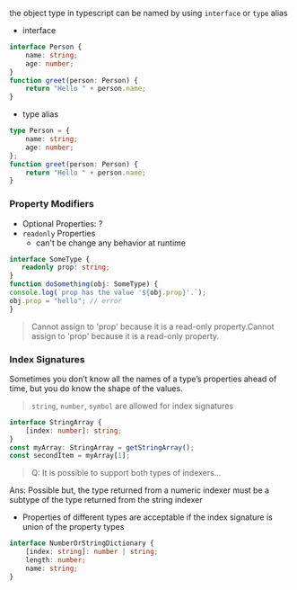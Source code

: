 the object type in typescript can be named by using `interface` or `type` alias
- interface
```ts
interface Person {
	name: string;
	age: number;
}
function greet(person: Person) {
	return "Hello " + person.name;
}
```
- type alias
```ts
type Person = {
	name: string;
	age: number;
};
function greet(person: Person) {
	return "Hello " + person.name;
}
```


### Property Modifiers
- Optional Properties: ?
- `readonly` Properties
	- can't be change any behavior at runtime
 ```ts
interface SomeType {
	readonly prop: string;
}
function doSomething(obj: SomeType) {
console.log(`prop has the value '${obj.prop}'.`);
obj.prop = "hello"; // error
}
```
> Cannot assign to 'prop' because it is a read-only property.Cannot assign to 'prop' because it is a read-only property.

### Index Signatures
Sometimes you don’t know all the names of a type’s properties ahead of time, but you do know the shape of the values.
> `string`, `number`, `symbol` are allowed for index signatures
```ts
interface StringArray {
	[index: number]: string;
}
const myArray: StringArray = getStringArray();
const secondItem = myArray[1];
```

> Q: It is possible to support both types of indexers...

Ans: Possible but, the type returned from a numeric indexer must be a subtype of the type returned from the string indexer

- Properties of different types are acceptable if the index signature is union of the property types
```ts
interface NumberOrStringDictionary {
	[index: string]: number | string;
	length: number;
	name: string;
}
```

